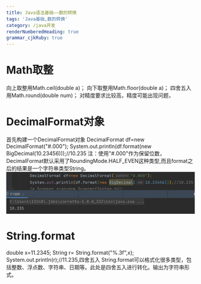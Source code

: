```yaml
---
title: Java语法基础——数的转换
tags: 'Java基础,数的转换'
category: /java开发
renderNumberedHeading: true
grammar_cjkRuby: true
---
```

# Math取整
向上取整用Math.ceil(double a)；
向下取整用Math.floor(double a)；
四舍五入用Math.round(double num)；
对精度要求比较高，精度可能出现问题，
# DecimalFormat对象
首先构建一个DecimalFormat对象
DecimalFormat df=new DecimalFormat("#.000");
System.out.println(df.format(new BigDecimal(10.23456)));//10.235
注：使用"#.000"作为保留位数，DecimalFormat默认采用了RoundingMode.HALF_EVEN这种类型,而且format之后的结果是一个字符串类型String。
![enter description here](./images/1657373698990.png)
# String.format
double x=11.2345;
String r= String.format("%.3f",x);
System.out.println(r);//11.235,四舍五入
String.format可以格式化很多类型，包括整数、浮点数、字符串、日期等。此处是四舍五入进行转化。输出为字符串形式。